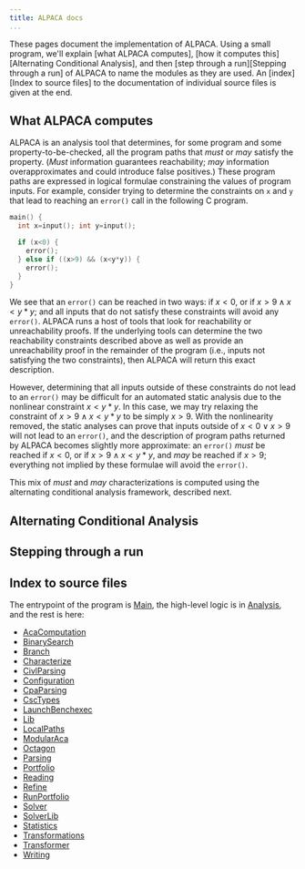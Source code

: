 ```yaml
---
title: ALPACA docs
...
```


These pages document the implementation of ALPACA.
Using a small program, we'll explain [what ALPACA computes],
[how it computes this][Alternating Conditional Analysis],
and then [step through a run][Stepping through a run] of
ALPACA to name the modules as they are used.
An [index][Index to source files] to the documentation of
individual source files is given at the end.

What ALPACA computes
--------------------

ALPACA is an analysis tool that determines, for some program
and some property-to-be-checked, all the program paths that
*must* or *may* satisfy the property.
(*Must* information guarantees reachability; *may* information
overapproximates and could introduce false positives.)
These program paths are expressed in logical formulae
constraining the values of program inputs.
For example, consider trying to determine the constraints
on `x` and `y` that lead to reaching an `error()` call
in the following C program.

``` c
main() {
  int x=input(); int y=input();

  if (x<0) {
    error();
  } else if ((x>9) && (x<y*y)) {
    error();
  }
}
```

We see that an `error()` can be reached in two ways:
if $x<0$, or if $x>9 \land x<y*y$; and all inputs that
do not satisfy these constraints will avoid any `error()`.
ALPACA runs a host of tools that look for reachability
or unreachability proofs.
If the underlying tools can determine the two reachability
constraints described above as well as provide an unreachability
proof in the remainder of the program (i.e., inputs not
satisfying the two constraints), then ALPACA will return
this exact description.

However, determining that all inputs outside of these
constraints do not lead to an `error()` may be
difficult for an automated static analysis due to the
nonlinear constraint $x<y*y$.
In this case, we may try relaxing the constraint of
$x>9 \land x<y*y$ to be simply $x>9$.
With the nonlinearity removed, the static analyses
can prove that inputs outside of $x<0 \lor x>9$ will
not lead to an `error()`, and the description of
program paths returned by ALPACA becomes slightly
more approximate: an `error()` *must* be reached if
$x<0$, or if $x>9 \land x<y*y$, and *may* be reached
if $x>9$; everything not implied by these formulae
will avoid the `error()`.

This mix of *must* and *may* characterizations is
computed using the alternating conditional analysis
framework, described next.

Alternating Conditional Analysis
--------------------------------

Stepping through a run
----------------------

Index to source files
---------------------

The entrypoint of the program is [Main](app/Main.html),
the high-level logic is in [Analysis](src/Analysis.html), and
the rest is here:

* [AcaComputation](src/AcaComputation.html)
* [BinarySearch](src/BinarySearch.html)
* [Branch](src/Branch.html)
* [Characterize](src/Characterize.html)
* [CivlParsing](src/CivlParsing.html)
* [Configuration](src/Configuration.html)
* [CpaParsing](src/CpaParsing.html)
* [CscTypes](src/CscTypes.html)
* [LaunchBenchexec](src/LaunchBenchexec.html)
* [Lib](src/Lib.html)
* [LocalPaths](src/LocalPaths.html)
* [ModularAca](src/ModularAca.html)
* [Octagon](src/Octagon.html)
* [Parsing](src/Parsing.html)
* [Portfolio](src/Portfolio.html)
* [Reading](src/Reading.html)
* [Refine](src/Refine.html)
* [RunPortfolio](src/RunPortfolio.html)
* [Solver](src/Solver.html)
* [SolverLib](src/SolverLib.html)
* [Statistics](src/Statistics.html)
* [Transformations](src/Transformations.html)
* [Transformer](src/Transformer.html)
* [Writing](src/Writing.html)